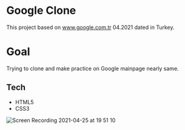 # Google Clone
This project based on www.google.com.tr 04.2021 dated in Turkey.
# Goal
Trying to clone and make practice on Google mainpage nearly same.
## Tech
- HTML5
- CSS3

![Screen Recording 2021-04-25 at 19 51 10](https://user-images.githubusercontent.com/22565318/116001935-d4c73280-a5ff-11eb-9e2a-7a90392ebcde.gif)

